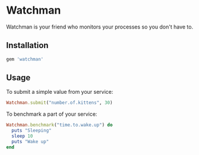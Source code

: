 # Watchman

Watchman is your friend who monitors your processes so you don't have to.

## Installation

``` ruby
gem 'watchman'
```

## Usage

To submit a simple value from your service:

``` ruby
Watchman.submit("number.of.kittens", 30)
```

To benchmark a part of your service:

``` ruby
Watchman.benchmark("time.to.wake.up") do
  puts "Sleeping"
  sleep 10
  puts "Wake up"
end
```
